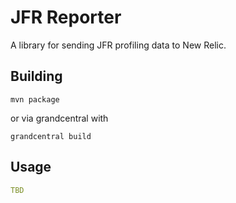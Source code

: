 # JFR Reporter
A library for sending JFR profiling data to New Relic.


## Building

`mvn package`

or via grandcentral with

`grandcentral build`

## Usage
```yaml
TBD
```


